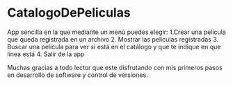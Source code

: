 # CatalogoDePeliculas
App sencilla en la que mediante un menú puedes elegir: 1.Crear una pelicula que queda registrada en un archivo 2. Mostrar las peliculas registradas 3. Buscar una pelicula para ver si está en el catálogo y que te indique en que linea está 4. Salir de la app

Muchas gracias a todo lector que este disfrutando con mis primeros pasos en desarrollo de software y control de versiones.
